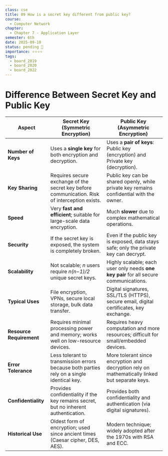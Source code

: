 ```yaml
---
class: cse
title: 09 How is a secret key different from public key?
course:
  - Computer Network
chapter:
  - Chapter 7 - Application Layer
semester: 6th
date: 2025-09-10
status: pending 🛑
importance: ⭐⭐⭐⭐
tags:
  - board_2019
  - board_2020
  - board_2022
---
```

# Difference Between Secret Key and Public Key

|Aspect|Secret Key (Symmetric Encryption)|Public Key (Asymmetric Encryption)|
|---|---|---|
|**Number of Keys**|Uses a **single key** for both encryption and decryption.|Uses a **pair of keys**: Public key (encryption) and Private key (decryption).|
|**Key Sharing**|Requires secure exchange of the secret key before communication. Risk of interception exists.|Public key can be shared openly, while private key remains confidential with the owner.|
|**Speed**|Very **fast and efficient**; suitable for large-scale data encryption.|Much **slower** due to complex mathematical operations.|
|**Security**|If the secret key is exposed, the system is completely broken.|Even if the public key is exposed, data stays safe; only the private key can decrypt.|
|**Scalability**|Not scalable; _n_ users require _n(n−1)/2_ unique secret keys.|Highly scalable; each user only needs **one key pair** for all secure communications.|
|**Typical Uses**|File encryption, VPNs, secure local storage, bulk data transfer.|Digital signatures, SSL/TLS (HTTPS), secure email, digital certificates, key exchange.|
|**Resource Requirement**|Requires minimal processing power and memory; works well on low-resource devices.|Requires heavy computation and more resources; difficult for small/embedded devices.|
|**Error Tolerance**|Less tolerant to transmission errors because both parties rely on a single identical key.|More tolerant since encryption and decryption rely on mathematically linked but separate keys.|
|**Confidentiality**|Provides confidentiality if the key remains secret, but no inherent authentication.|Provides both confidentiality and authentication (via digital signatures).|
|**Historical Use**|Oldest form of encryption; used since ancient times (Caesar cipher, DES, AES).|Modern technique; widely adopted after the 1970s with RSA and ECC.